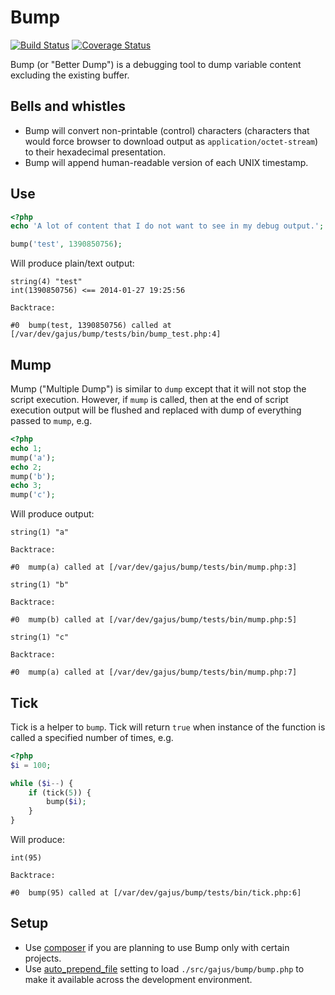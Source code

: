 # Bump

[![Build Status](https://travis-ci.org/gajus/bump.png?branch=master)](https://travis-ci.org/gajus/bump)
[![Coverage Status](https://coveralls.io/repos/gajus/bump/badge.png)](https://coveralls.io/r/gajus/bump)

Bump (or "Better Dump") is a debugging tool to dump variable content excluding the existing buffer.

## Bells and whistles

* Bump will convert non-printable (control) characters (characters that would force browser to download output as `application/octet-stream`) to their hexadecimal presentation.
* Bump will append human-readable version of each UNIX timestamp.

## Use

```php
<?php
echo 'A lot of content that I do not want to see in my debug output.';

bump('test', 1390850756);
```

Will produce plain/text output:

```
string(4) "test"
int(1390850756) <== 2014-01-27 19:25:56

Backtrace:

#0  bump(test, 1390850756) called at [/var/dev/gajus/bump/tests/bin/bump_test.php:4]
```

## Mump

Mump ("Multiple Dump") is similar to `dump` except that it will not stop the script execution. However, if `mump` is called, then at the end of script execution output will be flushed and replaced with dump of everything passed to `mump`, e.g.

```php
<?php
echo 1;
mump('a');
echo 2;
mump('b');
echo 3;
mump('c');
```

Will produce output:

```
string(1) "a"

Backtrace:

#0  mump(a) called at [/var/dev/gajus/bump/tests/bin/mump.php:3]

string(1) "b"

Backtrace:

#0  mump(b) called at [/var/dev/gajus/bump/tests/bin/mump.php:5]

string(1) "c"

Backtrace:

#0  mump(a) called at [/var/dev/gajus/bump/tests/bin/mump.php:7]
```

## Tick

Tick is a helper to `bump`. Tick will return `true` when instance of the function is called a specified number of times, e.g.

```php
<?php
$i = 100;

while ($i--) {
    if (tick(5)) {
        bump($i);
    }
}
```

Will produce:

```
int(95)

Backtrace:

#0  bump(95) called at [/var/dev/gajus/bump/tests/bin/tick.php:6]
```

## Setup

* Use [composer](https://packagist.org/packages/gajus/bump) if you are planning to use Bump only with certain projects.
* Use [auto_prepend_file](http://uk1.php.net/manual/en/ini.core.php#ini.auto-prepend-file) setting to load `./src/gajus/bump/bump.php` to make it available across the development environment.